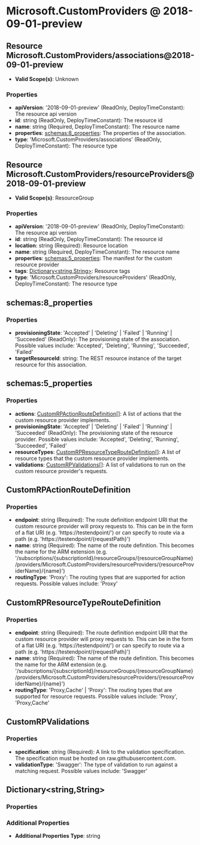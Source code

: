 # Microsoft.CustomProviders @ 2018-09-01-preview

## Resource Microsoft.CustomProviders/associations@2018-09-01-preview
* **Valid Scope(s)**: Unknown
### Properties
* **apiVersion**: '2018-09-01-preview' (ReadOnly, DeployTimeConstant): The resource api version
* **id**: string (ReadOnly, DeployTimeConstant): The resource id
* **name**: string (Required, DeployTimeConstant): The resource name
* **properties**: [schemas:8_properties](#schemas8properties): The properties of the association.
* **type**: 'Microsoft.CustomProviders/associations' (ReadOnly, DeployTimeConstant): The resource type

## Resource Microsoft.CustomProviders/resourceProviders@2018-09-01-preview
* **Valid Scope(s)**: ResourceGroup
### Properties
* **apiVersion**: '2018-09-01-preview' (ReadOnly, DeployTimeConstant): The resource api version
* **id**: string (ReadOnly, DeployTimeConstant): The resource id
* **location**: string (Required): Resource location
* **name**: string (Required, DeployTimeConstant): The resource name
* **properties**: [schemas:5_properties](#schemas5properties): The manifest for the custom resource provider
* **tags**: [Dictionary<string,String>](#dictionarystringstring): Resource tags
* **type**: 'Microsoft.CustomProviders/resourceProviders' (ReadOnly, DeployTimeConstant): The resource type

## schemas:8_properties
### Properties
* **provisioningState**: 'Accepted' | 'Deleting' | 'Failed' | 'Running' | 'Succeeded' (ReadOnly): The provisioning state of the association. Possible values include: 'Accepted', 'Deleting', 'Running', 'Succeeded', 'Failed'
* **targetResourceId**: string: The REST resource instance of the target resource for this association.

## schemas:5_properties
### Properties
* **actions**: [CustomRPActionRouteDefinition](#customrpactionroutedefinition)[]: A list of actions that the custom resource provider implements.
* **provisioningState**: 'Accepted' | 'Deleting' | 'Failed' | 'Running' | 'Succeeded' (ReadOnly): The provisioning state of the resource provider. Possible values include: 'Accepted', 'Deleting', 'Running', 'Succeeded', 'Failed'
* **resourceTypes**: [CustomRPResourceTypeRouteDefinition](#customrpresourcetyperoutedefinition)[]: A list of resource types that the custom resource provider implements.
* **validations**: [CustomRPValidations](#customrpvalidations)[]: A list of validations to run on the custom resource provider's requests.

## CustomRPActionRouteDefinition
### Properties
* **endpoint**: string (Required): The route definition endpoint URI that the custom resource provider will proxy requests to. This can be in the form of a flat URI (e.g. 'https://testendpoint/') or can specify to route via a path (e.g. 'https://testendpoint/{requestPath}')
* **name**: string (Required): The name of the route definition. This becomes the name for the ARM extension (e.g. '/subscriptions/{subscriptionId}/resourceGroups/{resourceGroupName}/providers/Microsoft.CustomProviders/resourceProviders/{resourceProviderName}/{name}')
* **routingType**: 'Proxy': The routing types that are supported for action requests. Possible values include: 'Proxy'

## CustomRPResourceTypeRouteDefinition
### Properties
* **endpoint**: string (Required): The route definition endpoint URI that the custom resource provider will proxy requests to. This can be in the form of a flat URI (e.g. 'https://testendpoint/') or can specify to route via a path (e.g. 'https://testendpoint/{requestPath}')
* **name**: string (Required): The name of the route definition. This becomes the name for the ARM extension (e.g. '/subscriptions/{subscriptionId}/resourceGroups/{resourceGroupName}/providers/Microsoft.CustomProviders/resourceProviders/{resourceProviderName}/{name}')
* **routingType**: 'Proxy,Cache' | 'Proxy': The routing types that are supported for resource requests. Possible values include: 'Proxy', 'Proxy,Cache'

## CustomRPValidations
### Properties
* **specification**: string (Required): A link to the validation specification. The specification must be hosted on raw.githubusercontent.com.
* **validationType**: 'Swagger': The type of validation to run against a matching request. Possible values include: 'Swagger'

## Dictionary<string,String>
### Properties
### Additional Properties
* **Additional Properties Type**: string

